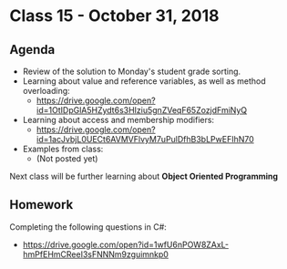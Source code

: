 # Class 15 - October 31, 2018

## Agenda

* Review of the solution to Monday's student grade sorting.
* Learning about value and reference variables, as well as method overloading:
  * https://drive.google.com/open?id=1OtIDpGlA5HZydt6s3HIziu5gnZVeqF65ZozjdFmiNyQ
* Learning about access and membership modifiers:
  * https://drive.google.com/open?id=1acJvbjL0UECt6AVMVFlvyM7uPulDfhB3bLPwEFIhN70
* Examples from class:
  * (Not posted yet)

Next class will be further learning about **Object Oriented Programming**

## Homework

Completing the following questions in C#:
* https://drive.google.com/open?id=1wfU6nPOW8ZAxL-hmPfEHmCReeI3sFNNNm9zguimnkp0
